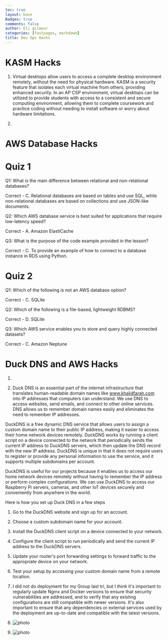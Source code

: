 ```yaml
---
toc: true
layout: base
Badges: true
comments: false
author: Eli gilmour
categories: [fastpages, markdown]
title: Dev Ops Hacks
---
```


# KASM Hacks

1. Virtual desktops allow users to access a complete desktop environment remotely, without the need for physical hardware. KASM is a security feature that isolates each virtual machine from others, providing enhanced security. In an AP CSP environment, virtual desktops can be utilized to provide students with access to a consistent and secure computing environment, allowing them to complete coursework and practice coding without needing to install software or worry about hardware limitations.

2.  

# AWS Database Hacks

# Quiz 1

Q1: What is the main difference between relational and non-relational databases?

Correct - C. Relational databases are based on tables and use SQL, while non-relational databases are based on collections and use JSON-like documents.

Q2: Which AWS database service is best suited for applications that require low-latency speed?

Correct - A. Amazon ElastiCache

Q3: What is the purpose of the code example provided in the lesson?

Correct - C. To provide an example of how to connect to a database instance in RDS using Python.

# Quiz 2

Q1: Which of the following is not an AWS database option?

Correct - C. SQLite

Q2: Which of the following is a file-based, lightweight RDBMS?

Correct - D. SQLite

Q3: Which AWS service enables you to store and query highly connected datasets?

Correct - C. Amazon Neptune

# Duck DNS and AWS Hacks

1. 

2. Duck DNS is an essential part of the internet infrastructure that translates human-readable domain names like www.khalidfarah.com into IP addresses that computers can understand. We use DNS to access websites, send emails, and connect to other online services. DNS allows us to remember domain names easily and eliminates the need to remember IP addresses.

DuckDNS is a free dynamic DNS service that allows users to assign a custom domain name to their public IP address, making it easier to access their home network devices remotely. DuckDNS works by running a client script on a device connected to the network that periodically sends the current IP address to DuckDNS servers, which then update the DNS record with the new IP address. DuckDNS is unique in that it does not require users to register or provide any personal information to use the service, and it supports multiple subdomains per account.

DuckDNS is useful for our projects because it enables us to access our home network devices remotely without having to remember the IP address or perform complex configurations. We can use DuckDNS to access our Raspberry Pi servers, cameras, and other IoT devices securely and conveniently from anywhere in the world.

Here is how you set up Duck DNS in a few steps

1. Go to the DuckDNS website and sign up for an account.
2. Choose a custom subdomain name for your account.
3. Install the DuckDNS client script on a device connected to your network.
4. Configure the client script to run periodically and send the current IP address to the DuckDNS servers.
5. Update your router's port forwarding settings to forward traffic to the appropriate device on your network.
6. Test your setup by accessing your custom domain name from a remote location.

4. I did not do deployment for my Group last tri, but I think it's important to regularly update Nginx and Docker versions to ensure that security vulnerabilities are addressed, and to verify that any existing configurations are still compatible with newer versions. It's also important to ensure that any dependencies or external services used by the deployment are up-to-date and compatible with the latest versions.

5. ![photo]({{site.baseurl}}/images/venn.png)

6. ![photo]({{site.baseurl}}/images/quiz.png)

